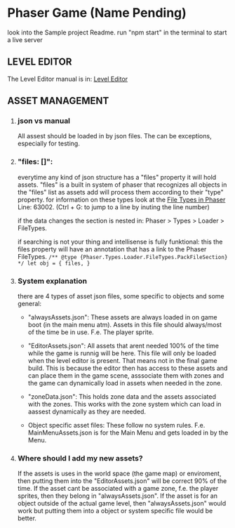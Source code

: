 # Phaser Game (Name Pending)

look into the Sample project Readme.
run "npm start" in the terminal to start a live server

## LEVEL EDITOR

The Level Editor manual is in:
[Level Editor](src\Objects\Systems\LevelEditor_Manual.md)

## ASSET MANAGEMENT

1. ### json vs manual

   All assest should be loaded in by json files.
   The can be exceptions, especially for testing.

2. ### "files: []":

   everytime any kind of json structure has a "files" property it will hold assets.
   "files" is a built in system of phaser that recognizes all objects in the "files" list as assets add will process them according to their "type" property.
   for information on these types look at the [File Types in Phaser](node_modules\phaser\types\phaser.d.ts) Line: 63002.
   (Ctrl + G: to jump to a line by inuting the line number)

   if the data changes the section is nested in:
   Phaser > Types > Loader > FileTypes.

   if searching is not your thing and intellisense is fully funktional:
   this the files property will have an annotation that has a link to the Phaser FileTypes.
   `/** @type {Phaser.Types.Loader.FileTypes.PackFileSection} */ let obj = { files, } `

3. ### System explanation

   there are 4 types of asset json files, some specific to objects and some general:

   - "alwaysAssets.json":
     These assets are always loaded in on game boot (in the main menu atm).
     Assets in this file should always/most of the time be in use. F.e. The player sprite.
   - "EditorAssets.json":
     All assets that arent needed 100% of the time while the game is runnig will be here.
     This file will only be loaded when the level editor is present.
     That means not in the final game build.
     This is because the editor then has access to these assets and can place them in the game scene, asssociate them with zones and the game can dynamically load in assets when needed in the zone.
   - "zoneData.json":
     This holds zone data and the assets associated with the zones.
     This works with the zone system which can load in aassest dynamically as they are needed.

   - Object specific asset files:
     These follow no system rules.
     F.e. MainMenuAssets.json is for the Main Menu and gets loaded in by the Menu.

4. ### Where should I add my new assets?

   If the assets is uses in the world space (the game map) or enviroment, then putting them into the "EditorAssets.json" will be correct 90% of the time.
   If the asset cant be associated with a game zone, f.e. the player sprites,
   then they belong in "alwaysAssets.json".
   If the asset is for an object outside of the actual game level, then "alwaysAssets.json" would work but putting them into a object or system specific file would be better.
